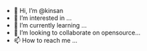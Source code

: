 - 👋 Hi, I’m  @kinsan
- 👀 I’m interested in ...
- 🌱 I’m currently learning ...
- 💞️ I’m looking to collaborate on opensource...
- 📫 How to reach me ...

<!---
kinsanras/kinsanras is a ✨ special ✨ repository because its `README.md` (this file) appears on your GitHub profile.
You can click the Preview link to take a look at your changes.
--->
